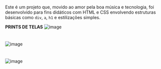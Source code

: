 Este é um projeto que, movido ao amor pela boa música e tecnologia, foi desenvolvido para fins didáticos com HTML e CSS envolvendo estruturas básicas como `div`, `a`, `h1` e estilizações simples.

**PRINTS DE TELAS**
![image](https://github.com/user-attachments/assets/0b6d2e72-811c-430b-ac66-ee203e6e47e7)
#
![image](https://github.com/user-attachments/assets/ff37bd73-0c70-4ea5-90de-5ef48eac66d1)
#
![image](https://github.com/user-attachments/assets/0452a984-a378-4acf-b391-8241990b11f4)
